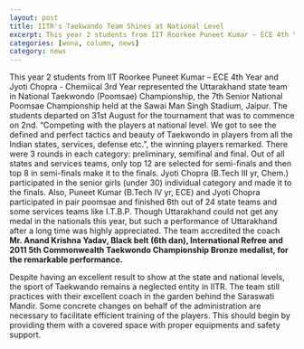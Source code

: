 ```yaml
---
layout: post
title: IITR's Taekwando Team Shines at National Level
excerpt: This year 2 students from IIT Roorkee Puneet Kumar – ECE 4th Year and Jyoti Chopra – Chemical 3rd Year, represented the Uttarakhand state team in National Taekwondo (Poomsae) Championship. The 7th Taekwondo nationals were held on 31st August at the Sawai Man Singh Stadium, Jaipur. The duo made it to the quarterfinals of pair poomsae where they finished 6th out of 24 teams. Jyoti went on to the finals where after a tough fight she fell short. Kudos to the two as well as our Taekwondo coach Mr. Anand Krishna Yadav who himself is a Bronze medalist at the 2011 Commonwealth Taekwondo Championship.
categories: [wona, column, news]
category: news
---
```


This year 2 students from IIT Roorkee Puneet Kumar – ECE 4th Year and Jyoti Chopra - Chemiical 3rd Year represented the Uttarakhand state team in National Taekwondo (Poomsae) Championship, the 7th Senior National Poomsae Championship held at the Sawai Man Singh Stadium, Jaipur. The students departed on 31st August for the tournament that was to commence on 2nd. “Competing with the players at national level. We got to see the defined and perfect tactics and beauty of Taekwondo in players from all the Indian states, services, defense etc.”, the winning players remarked. There were 3 rounds in each category: preliminary, semifinal and final. Out of all states and services teams, only top 12 are selected for semi-finals and then top 8 in semi-finals make it to the finals. Jyoti Chopra (B.Tech III yr, Chem.) participated in the senior girls (under 30) individual category and made it to the finals. Also, Puneet Kumar (B.Tech IV yr, ECE) and Jyoti Chopra participated in pair poomsae  and finished 6th out of 24 state teams and some services teams like I.T.B.P. Though Uttarakhand could not get any medal in the nationals this year, but such a performance of Uttarakhand after a long time was highly appreciated. The team accredited the coach **Mr. Anand Krishna Yadav, Black belt (6th dan), International Refree and 2011 5th Commonwealth Taekwondo Championship Bronze medalist, for the remarkable performance.**

Despite having an excellent result to show at the state and national levels, the sport of Taekwando remains a neglected entity in IITR. The team still practices with their excellent coach in the garden behind the Saraswati Mandir. Some concrete changes on behalf of the administration are necessary to facilitate efficient training of the players. This should begin by providing them with a covered space with proper equipments and safety support.